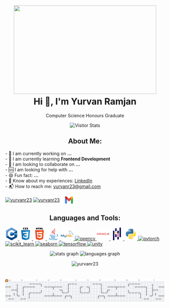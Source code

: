 <h1 align="center"><img height="280" width="450" src="https://gifdb.com/images/high/spider-man-cartoon-waving-swinging-spi8s1ckniuixtzr.gif"/><br>
  Hi 👋, I'm Yurvan Ramjan<br>
</h1>

<p align="center">Computer Science Honours Graduate</p>

<div align="center">
    <img alt="Visitor Stats" 
        src="https://widgetbite.com/stats/yurvanr23"/>  
</div>

<h2 align="center">About Me:</h2>
<p align="left">
- 💼 I am currently working on <b>...</b><br>
- 🌱 I am currently learning <b>Frontend Development</b><br>
- 🤝 I am looking to collaborate on <b>...</b><br>
- 🆘 I am looking for help with <b>...</b><br>
- 😄 Fun fact: <b>...</b><br>
- 📄 Know about my experiences: <a href="https://www.linkedin.com/in/yurvan-ramjan/" target="blank">LinkedIn</a><br>
- 📬 How to reach me: <a href="mailto:yurvanr23@gmail.com" target="_blank">yurvanr23@gmail.com</a>
</p>

<!-- <h2 align="center">Connect with me:</h2> -->
<p align="left">
<a href="https://www.linkedin.com/in/yurvan-ramjan/" target="_blank"><img align="center" src="https://raw.githubusercontent.com/rahuldkjain/github-profile-readme-generator/master/src/images/icons/Social/linked-in-alt.svg" alt="yurvanr23" height="30" width="40" /></a>
<a href="https://www.kaggle.com/yurvan" target="_blank"><img align="center" src="https://raw.githubusercontent.com/rahuldkjain/github-profile-readme-generator/master/src/images/icons/Social/kaggle.svg" alt="yurvanr23" height="30" width="40" /></a>
<a href="mailto:yurvanr23@gmail.com" target="_blank"><img align="center" src="62bda0d7bafda8767a088b3e.png" alt="yurvanr23@gmail.com" height="30" width="50" /></a>
</p>

###

<h2 align="center">Languages and Tools:</h2>
<p align="left"> <a href="https://www.w3schools.com/cpp/" target="_blank" rel="noreferrer"> <img src="https://raw.githubusercontent.com/devicons/devicon/master/icons/cplusplus/cplusplus-original.svg" alt="cplusplus" width="40" height="40"/> </a> <a href="https://www.w3schools.com/css/" target="_blank" rel="noreferrer"> <img src="https://raw.githubusercontent.com/devicons/devicon/master/icons/css3/css3-original-wordmark.svg" alt="css3" width="40" height="40"/> </a> <a href="https://www.w3.org/html/" target="_blank" rel="noreferrer"> <img src="https://raw.githubusercontent.com/devicons/devicon/master/icons/html5/html5-original-wordmark.svg" alt="html5" width="40" height="40"/> </a> <a href="https://www.java.com" target="_blank" rel="noreferrer"> <img src="https://raw.githubusercontent.com/devicons/devicon/master/icons/java/java-original.svg" alt="java" width="40" height="40"/> </a> <a href="https://www.mysql.com/" target="_blank" rel="noreferrer"> <img src="https://raw.githubusercontent.com/devicons/devicon/master/icons/mysql/mysql-original-wordmark.svg" alt="mysql" width="40" height="40"/> </a> <a href="https://opencv.org/" target="_blank" rel="noreferrer"> <img src="https://www.vectorlogo.zone/logos/opencv/opencv-icon.svg" alt="opencv" width="40" height="40"/> </a> <a href="https://www.oracle.com/" target="_blank" rel="noreferrer"> <img src="https://raw.githubusercontent.com/devicons/devicon/master/icons/oracle/oracle-original.svg" alt="oracle" width="40" height="40"/> </a> <a href="https://pandas.pydata.org/" target="_blank" rel="noreferrer"> <img src="https://raw.githubusercontent.com/devicons/devicon/2ae2a900d2f041da66e950e4d48052658d850630/icons/pandas/pandas-original.svg" alt="pandas" width="40" height="40"/> </a> <a href="https://www.python.org" target="_blank" rel="noreferrer"> <img src="https://raw.githubusercontent.com/devicons/devicon/master/icons/python/python-original.svg" alt="python" width="40" height="40"/> </a> <a href="https://pytorch.org/" target="_blank" rel="noreferrer"> <img src="https://www.vectorlogo.zone/logos/pytorch/pytorch-icon.svg" alt="pytorch" width="40" height="40"/> </a> <a href="https://scikit-learn.org/" target="_blank" rel="noreferrer"> <img src="https://upload.wikimedia.org/wikipedia/commons/0/05/Scikit_learn_logo_small.svg" alt="scikit_learn" width="40" height="40"/> </a> <a href="https://seaborn.pydata.org/" target="_blank" rel="noreferrer"> <img src="https://seaborn.pydata.org/_images/logo-mark-lightbg.svg" alt="seaborn" width="40" height="40"/> </a> <a href="https://www.tensorflow.org" target="_blank" rel="noreferrer"> <img src="https://www.vectorlogo.zone/logos/tensorflow/tensorflow-icon.svg" alt="tensorflow" width="40" height="40"/> </a> <a href="https://unity.com/" target="_blank" rel="noreferrer"> <img src="https://www.vectorlogo.zone/logos/unity3d/unity3d-icon.svg" alt="unity" width="40" height="40"/> </a> </p>

<div align="center">
  <img src="https://github-readme-stats.vercel.app/api?username=yurvanr23&hide_title=false&hide_rank=false&show_icons=true&include_all_commits=true&count_private=true&disable_animations=false&theme=dracula&locale=en&hide_border=false" height="150" alt="stats graph"  />
  <img src="https://github-readme-stats.vercel.app/api/top-langs?username=yurvanr23&locale=en&hide_title=false&layout=compact&card_width=320&langs_count=5&theme=dracula&hide_border=false" height="150" alt="languages graph"  />

  <p><img align="center" src="https://github-readme-streak-stats.herokuapp.com/?user=yurvanr23&theme=dark" alt="yurvanr23" /></p>
</div>

###

<br clear="both">

<picture>
  <source media="(prefers-color-scheme: dark)" srcset="https://raw.githubusercontent.com/yurvanr23/yurvanr23/output/pacman-contribution-graph-dark.svg">
  <source media="(prefers-color-scheme: light)" srcset="https://raw.githubusercontent.com/yurvanr23/yurvanr23/output/pacman-contribution-graph.svg">
  <img alt="pacman contribution graph" src="https://raw.githubusercontent.com/yurvanr23/yurvanr23/output/pacman-contribution-graph.svg">
</picture>

###
